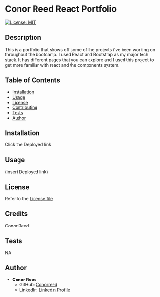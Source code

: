 # Conor Reed React Portfolio

[![License: MIT](https://img.shields.io/badge/License-MIT-yellow.svg)](https://opensource.org/licenses/MIT)  

## Description
This is a portfolio that shows off some of the projects i've been working on throughout the bootcamp. I used React and Bootstrap as my major tech stack. It has different pages that you can explore and I used this project to get more familiar with react and the components system.

## Table of Contents
- [Installation](#installation)
- [Usage](#usage)
- [License](#license)
- [Contributing](#contributing)
- [Tests](#tests)
- [Author](#author)

## Installation
Click the Deployed link

## Usage
(insert Deployed link)

## License
Refer to the [License file](LICENSE).

## Credits
Conor Reed

## Tests
NA

## Author
- **Conor Reed**
  - GitHub: [Conorreed](https://github.com/Conorreed)
  - LinkedIn: [LinkedIn Profile](https://www.linkedin.com/in/conor-reed-7b57752a1/)
